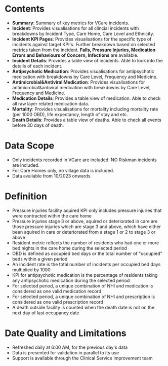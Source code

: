 # Contents
 
- **Summary**: Summary of key metrics for VCare incidents.
- **Incident**: Provides visualisations for all clincial incidents with breakdowns by Incident Type, Care Home, Care Level and Ethnicity.
- **Incident KPI Pages**: Provides visualisations for the specific type of incidents against target KPI's. Further breakdown based on selected metrics taken from the incident. **Falls, Pressure Injuries, Medication Errors and Behaviours of Concern, Infections** are available.
- **Incident Details**: Provides a table view of incidents. Able to look into the details of each incident.
- **Antipsychotic Medication**: Provides visualisations for antipsychotic medication with breakdowns by Care Level, Frequency and Medicine.
- **Antimicrobial&Antiviral Medication**: Provides visualisations for antimicrobial&antiviral medication with breakdowns by Care Level, Frequency and Medicine.
- **Medication Details**: Provides a table view of medication. Able to check all raw layer related medication data.
- **Mortality**: Provides visualisations for mortality including mortality rate (per 1000 OBD), life expectancy, length of stay and etc.
- **Death Details**: Provides a table view of deaths. Able to check all events before 30 days of death.
 
# Data Scope
 
- Only incidents recorded in VCare are included. NO Riskman incidents are included.
- For Care Homes only, no village data is included.
- Data available from 10/2023 onwards.
 
# Definition

- Pressure injuries facility aquired KPI only includes pressure injuries that were contracted within the care home
- Pressure injuries stage 3 or above, aquired or deteriorated in care are those pressure injuries which are stage 3 and above, which have either been aquired in care or deteriorated from a stage 1 or 2 to stage 3 or above
- Resident metric reflects the number of residents who had one or more bed nights in the care home during the selected period
- OBD is defined as occupied bed days or the total number of "occupied" beds within a given period
- An incident rate is the total number of incidents per occupied bed days multiplied by 1000
- KPI for antipsychotic medication is the percentage of residents taking any antipsychotic medication during the selected period
- For selected period, a unique combination of NHI and medication is considered as one valid medication record
- For selected period, a unique combination of NHI and prescription is considered as one valid prescription record
- A death outside facility is counted when the death date is not on the next day of last occupancy date
 
# Date Quality and Limitations
 
- Refreshed daily at 6:00 AM, for the previous day's data 
- Data is presented for validation in parallel to its use
- Support is available through the Clinical Service Improvement team